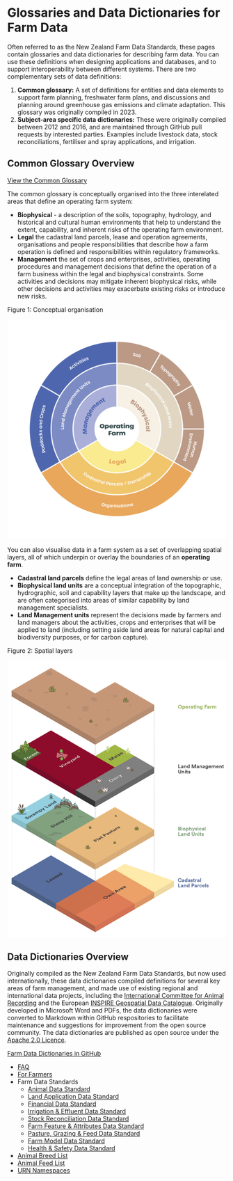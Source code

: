 # Glossaries and Data Dictionaries for Farm Data

Often referred to as the New Zealand Farm Data Standards, these pages contain glossaries and data dictionaries for describing farm data. You can use these definitions when designing applications and databases, and to support interoperability between different systems. There are two complementary sets of data definitions:
1. **Common glossary:** A set of definitions for entities and data elements to support farm planning, freshwater farm plans, and discussions and planning around greenhouse gas emissions and climate adaptation. This glossary was originally compiled in 2023.
2. **Subject-area specific data dictionaries:** These were originally compiled between 2012 and 2016, and are maintained through GitHub pull requests by interested parties. Examples include livestock data, stock reconciliations, fertiliser and spray applications, and irrigation.


## Common Glossary Overview

<a href="https://www.datalinker.org/legal" class="btn" style="align-items:center">View the Common Glossary</a>

The common glossary is conceptually organised into the three interelated areas that define an operating farm system:
* **Biophysical** - a description of the soils, topography, hydrology, and historical and cultural human environments that help to understand the extent, capability, and inherent risks of the operating farm environment.
* **Legal** the cadastral land parcels, lease and operation agreements, organisations and people responsibilities that describe how a farm operation is defined and responsibilities within regulatory frameworks.
* **Management** the set of crops and enterprises, activities, operating procedures and management decisions that define the operation of a farm business within the legal and biophysical constraints. Some activities and decisions may mitigate inherent biophysical risks, while other decisions and activities may exacerbate existing risks or introduce new risks.

Figure 1: Conceptual organisation

<img src="images/Farm-data-model-1v2.png"  alt="Diagram of the conceptual organisation" class="diagram">

You can also visualise data in a farm system as a set of overlapping spatial layers, all of which underpin or overlay the boundaries of an **operating farm**.
* **Cadastral land parcels** define the legal areas of land ownership or use.
* **Biophysical land units** are a conceptual integration of the topographic, hydrographic, soil and capability layers that make up the landscape, and are often categorised into areas of similar capability by land management specialists.
* **Land Management units** represent the decisions made by farmers and land managers about the activities, crops and enterprises that will be applied to land (including setting aside land areas for natural capital and biodiversity purposes, or for carbon capture).

Figure 2: Spatial layers

<img src="images/MPI-farm-data-diagram-2.png" alt="Diagram showing overlapping spatial layers" class="diagram">

## Data Dictionaries Overview

Originally compiled as the New Zealand Farm Data Standards, but now used internationally, these data dictionaries compiled definitions for several key areas of farm management, and made use of existing regional and international data projects, including the [International Committee for Animal Recording](https://www.icar.org/) and the European [INSPIRE Geospatial Data Catalogue](https://inspire.ec.europa.eu/).
Originally developed in Microsoft Word and PDFs, the data dictionaries were converted to Markdown within GitHub respositories to facilitate maintenance and suggestions for improvement from the open source community. The data dictionaries are published as open source under the [Apache 2.0 Licence](https://github.com/Datalinker-Org/Farm-Data-Standards/blob/master/LICENSE).

<a href="https://github.com/Datalinker-Org/Farm-Data-Standards" class="btn" style="align-items:center">Farm Data Dictionaries in GitHub</a>

* [FAQ](https://github.com/Datalinker-Org/Farm-Data-Standards/blob/master/Information%20for%20Customers/FarmDataStandards_FAQ.md)
* [For Farmers](https://github.com/Datalinker-Org/Farm-Data-Standards/blob/master/Information%20for%20Customers/FarmDataStandards_For-Farmers.md)
* Farm Data Standards
  * [Animal Data Standard](https://github.com/Datalinker-Org/Farm-Data-Standards/blob/master/Animal%20Data%20Standards/README.md)
  * [Land Application Data Standard](https://github.com/Datalinker-Org/Farm-Data-Standards/blob/master/Land%20Application%20Standard/README.md)
  * [Financial Data Standard](https://github.com/Datalinker-Org/Farm-Data-Standards/blob/master/Financial%20Data%20Standard/README.md)
  * [Irrigation & Effluent Data Standard](https://github.com/Datalinker-Org/Farm-Data-Standards/blob/master/Irrigation%20and%20Effluent/README.md)
  * [Stock Reconciliation Data Standard](https://github.com/Datalinker-Org/Farm-Data-Standards/blob/master/Stock%20Reconciliation/README.md)
  * [Farm Feature & Attributes Data Standard](https://github.com/Datalinker-Org/Farm-Data-Standards/blob/master/Farm%20Features%20and%20Attributes/README.md)
  * [Pasture, Grazing & Feed Data Standard](https://github.com/Datalinker-Org/Farm-Data-Standards/blob/master/Pasture%20Graze%20and%20Feed/README.md)
  * [Farm Model Data Standard](https://github.com/Datalinker-Org/Farm-Data-Standards/blob/master/Farm%20Model/README.md)
  * [Health & Safety Data Standard](https://github.com/Datalinker-Org/Farm-Data-Standards/blob/master/Health%20and%20Safety/README.md)
* [Animal Breed List](https://github.com/Datalinker-Org/Farm-Data-Standards/blob/master/Additional%20Value%20Lists/FarmDataStandards_Animal-Breed-List.md)
* [Animal Feed List](https://github.com/Datalinker-Org/Farm-Data-Standards/blob/master/Additional%20Value%20Lists/FarmDataStandards_Animal-Feed-List.md)
* [URN Namespaces](https://github.com/Datalinker-Org/Farm-Data-Standards/blob/master/Information%20for%20Customers/FarmDataStandards_Namespaces-for-Farm-Data-Identifiers.md)